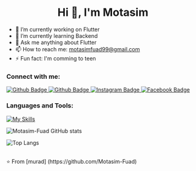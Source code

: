  <h1 align="center">Hi 👋, I'm Motasim </h1>

- 🔭 I’m currently working on Flutter
- 🌱 I’m currently learning Backend
- 💬 Ask me anything about Flutter 
- 📫 How to reach me: motasimfuad99@gmail.com
- ⚡ Fun fact: I'm comming to teen
  
### Connect with me:
<div id="badges">
   <a href="https://www.linkedin.com/in/motasim-fuad-27949b319/">
    <img src="https://img.shields.io/badge/linkedin-indigo?style=for-the-badge&logo=LinkedIn&logoColor=white" alt="Github Badge"/>
  </a>
  <a href="https://github.com/Motasim-Fuad">
    <img src="https://img.shields.io/badge/Github-gray?style=for-the-badge&logo=Github&logoColor=white" alt="Github Badge"/>
  </a>
   <a href="https://www.instagram.com/_motasim___?igsh=cGMxeXUwaXNneTIz">
    <img src="https://img.shields.io/badge/Instagram-red?style=for-the-badge&logo=instagram&logoColor=white" alt="Instagram Badge"/>
  </a>
    <a href="https://www.facebook.com/profile.php?id=100061346928340&mibextid=ZbWKwL">
    <img src="https://img.shields.io/badge/Facebook-blue?style=for-the-badge&logo=facebook&logoColor=white" alt="Facebook Badge"/>
    </a>
</div>

### Languages and Tools:
[![My Skills](https://skillicons.dev/icons?i=flutter,dart,firebase,github,git,postman,nodejs,mongodb,c,java&perline=5)](https://skillicons.dev)

![Motasim-Fuad GitHub stats](https://github-readme-stats.vercel.app/api?username=Motasim-Fuad&show_icons=true&theme=dark)

![Top Langs](https://github-readme-stats.vercel.app/api/top-langs/?username=Motasim-Fuad&theme=dark)



<br>
⭐️ From [murad] (https://github.com/Motasim-Fuad)
